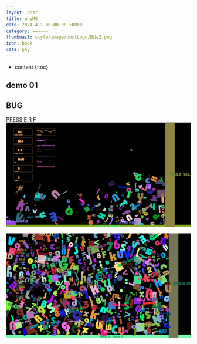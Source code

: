 ```yaml
---
layout: post
title: phyM6
date: 2024-4-1 00:00:00 +0800
category: ~~~~~~
thumbnail: style/image/postLogo/图片2.png
icon: book
cate: phy
---
```



* content
{:toc}

## demo 01

<div id="canva_container" style="width:100%;user-select:none;"></div>
<!-- <script src="../jsfun/ploter.js"></script> -->
<script>
    $(".post-container").css("max-width","1800px")

// add_game_canvas_to_container("canva_container")
</script>

<script src="{{ '/jsfun/cannon.js' | prepend: site.baseurl    }}   "></script>
<script src="{{ '/jsfun/jsfun_utils.js' | prepend: site.baseurl    }}   "></script>
<script src="{{ '/jsfun/collisionLab.js' | prepend: site.baseurl    }}   "></script>



## BUG 
PRESS E R F
![image-20240401113642563](style/image/ALL_MY_MD_2/image-20240401113642563.png)

![image-20240401121028263](style/image/ALL_MY_MD_2/image-20240401121028263.png)

